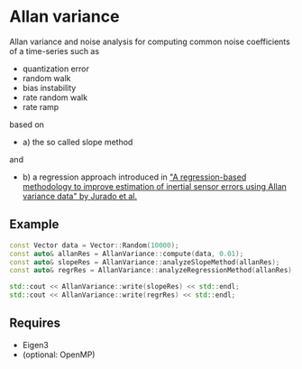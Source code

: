 # Allan variance
Allan variance and noise analysis for computing common noise coefficients of a time-series such as
 - quantization error
 - random walk
 - bias instability
 - rate random walk
 - rate ramp

based on

- a) the so called slope method

and

- b) a regression approach introduced in ["A regression-based methodology to improve estimation of inertial sensor errors using Allan variance data" by Jurado et al.](https://www.researchgate.net/publication/330514910_A_regression-based_methodology_to_improve_estimation_of_inertial_sensor_errors_using_Allan_variance_data)

## Example
```cpp
const Vector data = Vector::Random(10000);
const auto& allanRes = AllanVariance::compute(data, 0.01);
const auto& slopeRes = AllanVariance::analyzeSlopeMethod(allanRes);
const auto& regrRes = AllanVariance::analyzeRegressionMethod(allanRes);

std::cout << AllanVariance::write(slopeRes) << std::endl;
std::cout << AllanVariance::write(regrRes) << std::endl;
```

## Requires
- Eigen3
- (optional: OpenMP)
